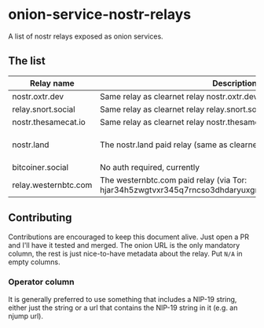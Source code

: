 # onion-service-nostr-relays
A list of nostr relays exposed as onion services.


## The list

| Relay name | Description | Onion url | Operator |
| --- | --- | --- | --- |
| nostr.oxtr.dev | Same relay as clearnet relay nostr.oxtr.dev | ws://oxtrdevav64z64yb7x6rjg4ntzqjhedm5b5zjqulugknhzr46ny2qbad.onion | [njump](https://njump.me/nprofile1qqst94nsmefmya53crp5qq39kewrtgndqcynhnzp7j8lcu0qjple6jspz3mhxue69uhkummnw3ezummcw3ezuer9wcq3gamnwvaz7tmjv4kxz7fwv3sk6atn9e5k7jxrgyy) |
| relay.snort.social | Same relay as clearnet relay relay.snort.social | wss://skzzn6cimfdv5e2phjc4yr5v7ikbxtn5f7dkwn5c7v47tduzlbosqmqd.onion | [njump](https://njump.me/nprofile1qqsx8lnrrrw9skpulctgzruxm5y7rzlaw64tcf9qpqww9pt0xvzsfmgpzpmhxue69uhkummnw3ezuamfdejszxrhwden5te0wfjkccte9eekummjwsh8xmmrd9skct9tyup) |
| nostr.thesamecat.io | Same relay as clearnet relay nostr.thesamecat.io | ws://2jsnlhfnelig5acq6iacydmzdbdmg7xwunm4xl6qwbvzacw4lwrjmlyd.onion | [njump](https://njump.me/npub1wtuh24gpuxjyvnmjwlvxzg8k0elhasagfmmgz0x8vp4ltcy8ples54e7js) |
| nostr.land | The nostr.land paid relay (same as clearnet) | ws://nostrland2gdw7g3y77ctftovvil76vquipymo7tsctlxpiwknevzfid.onion<br>http://nostrland2gdw7g3y77ctftovvil76vquipymo7tsctlxpiwknevzfid.onion (for payments) | [njump](https://nostr.at/npub12262qa4uhw7u8gdwlgmntqtv7aye8vdcmvszkqwgs0zchel6mz7s6cgrkj) |
| bitcoiner.social | No auth required, currently | ws://bitcoinr6de5lkvx4tpwdmzrdfdpla5sya2afwpcabjup2xpi5dulbad.onion | [njump](https://njump.me/npub1an3nz7lczcunpdw6ltjst94hgzcxpppnk7zk3zr2nfcj4yd96kdse6twjd) |
| relay.westernbtc.com | The westernbtc.com paid relay (via Tor: hjar34h5zwgtvxr345q7rncso3dhdaryuxgri3lu7lbhmnzvin72z5ad.onion) | ws://westbtcebhgi4ilxxziefho6bqu5lqwa5ncfjefnfebbhx2cwqx5knyd.onion | [njump](https://njump.me/npub1pc57ls4rad5kvsp733suhzl2d4u9y7h4upt952a2pucnalc59teq33dmza) |

## Contributing

Contributions are encouraged to keep this document alive. Just open a PR and I'll have it tested and merged. The onion URL is the only mandatory column, the rest is just nice-to-have metadata about the relay. Put `N/A` in empty columns.

### Operator column
It is generally preferred to use something that includes a NIP-19 string, either just the string or a url that contains the NIP-19 string in it (e.g. an njump url).
